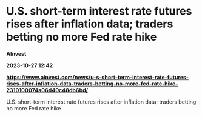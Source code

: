 # U.S. short-term interest rate futures rises after inflation data; traders betting no more Fed rate hike
**AInvest**

**2023-10-27 12:42**

**https://www.ainvest.com/news/u-s-short-term-interest-rate-futures-rises-after-inflation-data-traders-betting-no-more-fed-rate-hike-2310100074a06d40c48db6bd/**

U.S. short-term interest rate futures rises after inflation data; traders betting no more Fed rate hike